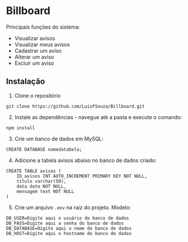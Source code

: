 # Billboard

Principais funções do sistema:
 - Visualizar avisos
 - Visualizar meus avisos
 - Cadastrar um aviso
 - Alterar um aviso
 - Excluir um aviso

 ## Instalação

1. Clone o repositório
```
git clone https://github.com/LuisFSouza/Billboard.git
```

2. Instale as dependências - navegue até a pasta e execute o comando:
```
npm install
```

3. Crie um banco de dados em MySQL:
```
CREATE DATABASE nomedatabela;
```

4. Adicione a tabela avisos abaixo no banco de dados criado:
```
CREATE TABLE avisos (
	ID_avisos INT AUTO_INCREMENT PRIMARY KEY NOT NULL,
	titulo varchar(50),
	data date NOT NULL,
	mensagem text NOT NULL
)
```

5. Crie um arquivo `.env` na raiz do projeto. Modelo:
```
DB_USER=Digite aqui o usuário do banco de dados
DB_PASS=Digite aqui a senha do banco de dados
DB_DATABASE=Digite aqui o nome do banco de dados
DB_HOST=Digite aqui o hostname do banco de dados
```

